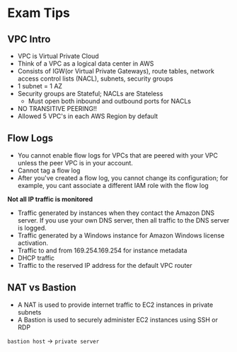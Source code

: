 # Exam Tips

## VPC Intro

- VPC is Virtual Private Cloud
- Think of a VPC as a logical data center in AWS
- Consists of IGW(or Virtual Private Gateways), route tables, network access control lists (NACL), subnets, security groups
- 1 subnet = 1 AZ
- Security groups are Stateful; NACLs are Stateless
  - Must open both inbound and outbound ports for NACLs
- NO TRANSITIVE PEERING!!
- Allowed 5 VPC's in each AWS Region by default

## Flow Logs

- You cannot enable flow logs for VPCs that are peered with your VPC unless the peer VPC is in your account.
- Cannot tag a flow log
- After you've created a flow log, you cannot change its configuration; for example, you cant associate a different IAM role with the flow log

**Not all IP traffic is monitored**

- Traffic generated by instances when they contact the Amazon DNS server. If you use your own DNS server, then all traffic to the DNS server is logged.
- Traffic generated by a Windows instance for Amazon Windows license activation.
- Traffic to and from 169.254.169.254 for instance metadata
- DHCP traffic
- Traffic to the reserved IP address for the default VPC router

## NAT vs Bastion

- A NAT is used to provide internet traffic to EC2 instances in private subnets
- A Bastion is used to securely administer EC2 instances using SSH or RDP

`bastion host`  ->   `private server`
